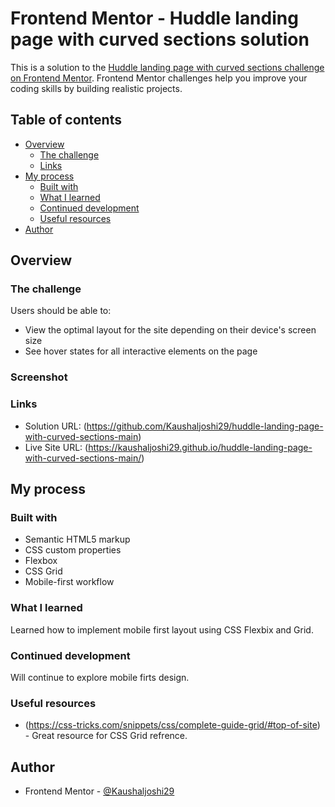 # Frontend Mentor - Huddle landing page with curved sections solution

This is a solution to the [Huddle landing page with curved sections challenge on Frontend Mentor](https://www.frontendmentor.io/challenges/huddle-landing-page-with-curved-sections-5ca5ecd01e82137ec91a50f2). Frontend Mentor challenges help you improve your coding skills by building realistic projects.

## Table of contents

- [Overview](#overview)
  - [The challenge](#the-challenge)
  - [Links](#links)
- [My process](#my-process)
  - [Built with](#built-with)
  - [What I learned](#what-i-learned)
  - [Continued development](#continued-development)
  - [Useful resources](#useful-resources)
- [Author](#author)

## Overview

### The challenge

Users should be able to:

- View the optimal layout for the site depending on their device's screen size
- See hover states for all interactive elements on the page

### Screenshot

### Links

- Solution URL: (https://github.com/Kaushaljoshi29/huddle-landing-page-with-curved-sections-main)
- Live Site URL: (https://kaushaljoshi29.github.io/huddle-landing-page-with-curved-sections-main/)

## My process

### Built with

- Semantic HTML5 markup
- CSS custom properties
- Flexbox
- CSS Grid
- Mobile-first workflow

### What I learned

Learned how to implement mobile first layout using CSS Flexbix and Grid.

### Continued development

Will continue to explore mobile firts design.

### Useful resources

- (https://css-tricks.com/snippets/css/complete-guide-grid/#top-of-site) - Great resource for CSS Grid refrence.

## Author

- Frontend Mentor - [@Kaushaljoshi29](https://www.frontendmentor.io/profile/Kaushaljoshi29)
